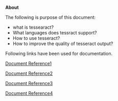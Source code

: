 
**About**

The following is purpose of this document:
- what is tessearact?
- What languages does tessract support?
- How to use tesseract?
- How to improve the quality of tesseract output?

Following links have been used for documentation. 

[Document Reference1](https://github.com/tesseract-ocr/tesseract/blob/master/doc/tesseract.1.asc#config-files-and-augmenting-with-user-data)

[Document Reference2](https://tesseract-ocr.github.io/tessdoc/ImproveQuality.html#page-segmentation-method)

[Document Reference3](https://tesseract-ocr.github.io/tessdoc/ImproveQuality.html)

[Document Reference4](https://github.com/tesseract-ocr/tesseract)
